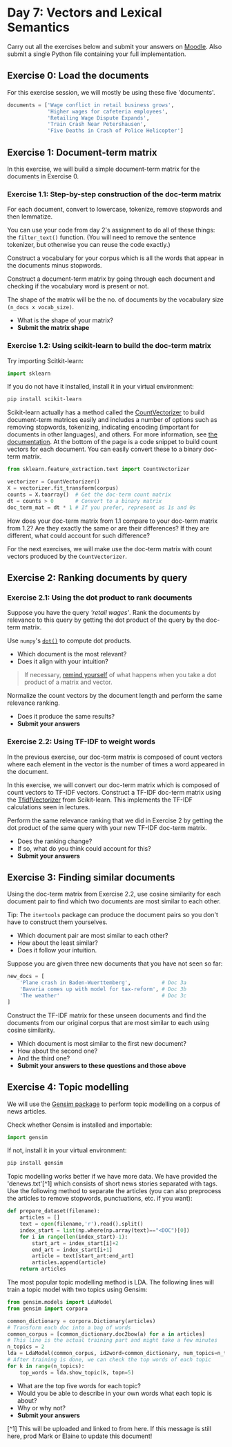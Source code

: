 # Day 7: Vectors and Lexical Semantics

Carry out all the exercises below
and submit your answers on
[Moodle](https://moodle.helsinki.fi/course/view.php?id=33565#section-5).
Also submit a single Python file containing your full implementation.  

## Exercise 0: Load the documents

For this exercise session, we will mostly be using these five 'documents'.
````python
documents = ['Wage conflict in retail business grows',
			 'Higher wages for cafeteria employees',
			 'Retailing Wage Dispute Expands',
			 'Train Crash Near Petershausen',
			 'Five Deaths in Crash of Police Helicopter']
````

## Exercise 1: Document-term matrix

In this exercise, we will build a simple document-term matrix for the documents in Exercise 0.

### Exercise 1.1: Step-by-step construction of the doc-term matrix
For each document, convert to lowercase, tokenize, remove stopwords and then lemmatize.

You can use your code from day 2's assignment to do all of these
things: the `filter_text()` function. (You will need to remove the
sentence tokenizer, but otherwise you can reuse the code exactly.)

Construct a vocabulary for your corpus which is all the words that appear in the documents minus stopwords.

Construct a document-term matrix by going through each document and checking if the vocabulary word is present or not.

The shape of the matrix will be the no. of documents by the vocabulary size `(n_docs x vocab_size)`.

 * What is the shape of your matrix?
 * **Submit the matrix shape**


### Exercise 1.2: Using scikit-learn to build the doc-term matrix

Try importing Scitkit-learn:
````python
import sklearn
````
If you do not have it installed, install it in your virtual environment:
````sh
pip install scikit-learn
````


Scikit-learn actually has a method called the
[CountVectorizer](https://scikit-learn.org/stable/modules/generated/sklearn.feature_extraction.text.CountVectorizer.html)
to build document-term matrices easily and includes a number of options
such as removing stopwords, tokenizing, indicating encoding (important for documents in other languages), and others.
For more information, see  [the documentation](https://scikit-learn.org/stable/modules/generated/sklearn.feature_extraction.text.CountVectorizer.html).
At the bottom of the page is a code snippet to build count vectors for each document. You can easily convert these to a binary doc-term matrix.

````python
from sklearn.feature_extraction.text import CountVectorizer

vectorizer = CountVectorizer()
X = vectorizer.fit_transform(corpus)
counts = X.toarray()  # Get the doc-term count matrix
dt = counts > 0       # Convert to a binary matrix
doc_term_mat = dt * 1 # If you prefer, represent as 1s and 0s
````

How does your doc-term matrix from 1.1 compare to your doc-term matrix from 1.2? Are they exactly the same or are their differences?
If they are different, what could account for such difference?

For the next exercises, we will make use the doc-term matrix with count vectors produced by the `CountVectorizer`.


## Exercise 2: Ranking documents by query

### Exercise 2.1: Using the dot product to rank documents

Suppose you have the query *'retail wages'*. Rank the documents by relevance to this query by getting the dot product of the query by the doc-term matrix.

Use `numpy`'s [`dot()`](https://docs.scipy.org/doc/numpy/reference/generated/numpy.dot.html)
to compute dot products.

 * Which document is the most relevant?
 * Does it align with your intuition?

> If necessary, [remind yourself](https://mathinsight.org/matrix_vector_multiplication)
> of what happens when you
> take a dot product of a matrix and vector.

Normalize the count vectors by the document length and perform the same relevance ranking.

 * Does it produce the same results?
 * **Submit your answers**

### Exercise 2.2: Using TF-IDF to weight words

In the previous exercise, our doc-term matrix is composed of count vectors where each element in the vector is the number of times a word appeared in the document.

In this exercise, we will convert our doc-term matrix which is composed of count vectors to TF-IDF vectors.
Construct a TF-IDF doc-term matrix using the [TfidfVectorizer](https://scikit-learn.org/stable/modules/generated/sklearn.feature_extraction.text.TfidfVectorizer.html#sklearn.feature_extraction.text.TfidfVectorizer) from Scikit-learn. This implements the TF-IDF calculations seen in lectures.

Perform the same relevance ranking that we did in Exercise 2 by getting the dot product of the same query with your new TF-IDF doc-term matrix.

 * Does the ranking change?
 * If so, what do you think could account for this?
 * **Submit your answers**


## Exercise 3: Finding similar documents

Using the doc-term matrix from Exercise 2.2, use cosine similarity for each document pair to find which two documents are most similar to each other.

Tip: The ````itertools```` package can produce the document pairs so you don't have to construct them yourselves.

 * Which document pair are most similar to each other?
 * How about the least similar?
 * Does it follow your intuition.

Suppose you are given three new documents that you have not seen so far:

````python
new_docs = [
    'Plane crash in Baden-Wuerttemberg',          # Doc 3a
	'Bavaria comes up with model for tax-reform', # Doc 3b
	'The weather'                                 # Doc 3c
]
`````

Construct the TF-IDF matrix for these unseen documents and find the documents from our original corpus that are most similar to each
using cosine similarity.

 * Which document is most similar to the first new document?
 * How about the second one?
 * And the third one?
 * **Submit your answers to these questions and those above**


## Exercise 4: Topic modelling

We will use the [Gensim package](https://radimrehurek.com/gensim/models/ldamodel.html) to perform topic modelling on a corpus of news articles.

Check whether Gensim is installed and importable:
````python
import gensim
````

If not, install it in your virtual environment:
````sh
pip install gensim
````

Topic modelling works better if we have more data.
We have provided the 'denews.txt'[^1] which consists of short news stories separated with tags.
Use the following method to separate the articles (you can also preprocess the articles to remove stopwords, punctuations, etc. if you want):
````python
def prepare_dataset(filename):
    articles = []
    text = open(filename,'r').read().split()
    index_start = list(np.where(np.array(text)=="<DOC")[0])
    for i in range(len(index_start)-1):
        start_art = index_start[i]+2
        end_art = index_start[i+1]
        article = text[start_art:end_art]
        articles.append(article)
    return articles
````

The most popular topic modelling method is LDA. The following lines will train a topic model with two topics using Gensim:
````python
from gensim.models import LdaModel
from gensim import corpora

common_dictionary = corpora.Dictionary(articles)
# Transform each doc into a bag of words
common_corpus = [common_dictionary.doc2bow(a) for a in articles]
# This line is the actual training part and might take a few minutes
n_topics = 2
lda = LdaModel(common_corpus, id2word=common_dictionary, num_topics=n_topics, passes=100)
# After training is done, we can check the top words of each topic
for k in range(n_topics):
	top_words = lda.show_topic(k, topn=5)
````

 * What are the top five words for each topic?
 * Would you be able to describe in your own words what each topic is about?
 * Why or why not?
 * **Submit your answers**


[^1] This will be uploaded and linked to from here. If this message is still
  here, prod Mark or Elaine to update this document!

